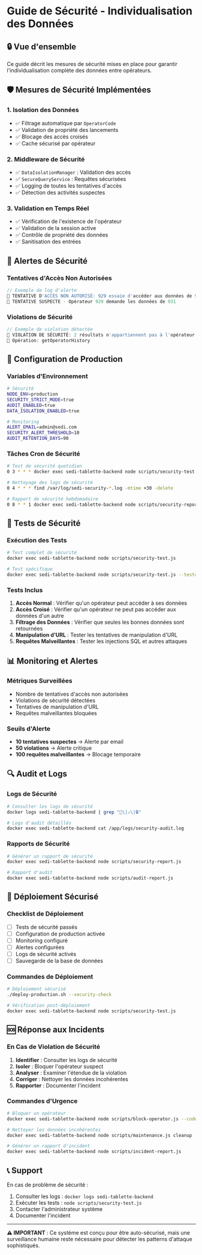 # Guide de Sécurité - Individualisation des Données

## 🔒 Vue d'ensemble

Ce guide décrit les mesures de sécurité mises en place pour garantir l'individualisation complète des données entre opérateurs.

## 🛡️ Mesures de Sécurité Implémentées

### 1. **Isolation des Données**
- ✅ Filtrage automatique par `OperatorCode`
- ✅ Validation de propriété des lancements
- ✅ Blocage des accès croisés
- ✅ Cache sécurisé par opérateur

### 2. **Middleware de Sécurité**
- ✅ `DataIsolationManager` : Validation des accès
- ✅ `SecureQueryService` : Requêtes sécurisées
- ✅ Logging de toutes les tentatives d'accès
- ✅ Détection des activités suspectes

### 3. **Validation en Temps Réel**
- ✅ Vérification de l'existence de l'opérateur
- ✅ Validation de la session active
- ✅ Contrôle de propriété des données
- ✅ Sanitisation des entrées

## 🚨 Alertes de Sécurité

### Tentatives d'Accès Non Autorisées
```javascript
// Exemple de log d'alerte
🚨 TENTATIVE D'ACCÈS NON AUTORISÉ: 929 essaie d'accéder aux données de 931
🚨 TENTATIVE SUSPECTE - Opérateur 929 demande les données de 931
```

### Violations de Sécurité
```javascript
// Exemple de violation détectée
🚨 VIOLATION DE SÉCURITÉ: 2 résultats n'appartiennent pas à l'opérateur 929
🚨 Opération: getOperatorHistory
```

## 🔧 Configuration de Production

### Variables d'Environnement
```bash
# Sécurité
NODE_ENV=production
SECURITY_STRICT_MODE=true
AUDIT_ENABLED=true
DATA_ISOLATION_ENABLED=true

# Monitoring
ALERT_EMAIL=admin@sedi.com
SECURITY_ALERT_THRESHOLD=10
AUDIT_RETENTION_DAYS=90
```

### Tâches Cron de Sécurité
```bash
# Test de sécurité quotidien
0 3 * * * docker exec sedi-tablette-backend node scripts/security-test.js

# Nettoyage des logs de sécurité
0 4 * * * find /var/log/sedi-security-*.log -mtime +30 -delete

# Rapport de sécurité hebdomadaire
0 8 * * 1 docker exec sedi-tablette-backend node scripts/security-report.js
```

## 🧪 Tests de Sécurité

### Exécution des Tests
```bash
# Test complet de sécurité
docker exec sedi-tablette-backend node scripts/security-test.js

# Test spécifique
docker exec sedi-tablette-backend node scripts/security-test.js --test=cross-access
```

### Tests Inclus
1. **Accès Normal** : Vérifier qu'un opérateur peut accéder à ses données
2. **Accès Croisé** : Vérifier qu'un opérateur ne peut pas accéder aux données d'un autre
3. **Filtrage des Données** : Vérifier que seules les bonnes données sont retournées
4. **Manipulation d'URL** : Tester les tentatives de manipulation d'URL
5. **Requêtes Malveillantes** : Tester les injections SQL et autres attaques

## 📊 Monitoring et Alertes

### Métriques Surveillées
- Nombre de tentatives d'accès non autorisées
- Violations de sécurité détectées
- Tentatives de manipulation d'URL
- Requêtes malveillantes bloquées

### Seuils d'Alerte
- **10 tentatives suspectes** → Alerte par email
- **50 violations** → Alerte critique
- **100 requêtes malveillantes** → Blocage temporaire

## 🔍 Audit et Logs

### Logs de Sécurité
```bash
# Consulter les logs de sécurité
docker logs sedi-tablette-backend | grep "🚨\|⚠️\|🔒"

# Logs d'audit détaillés
docker exec sedi-tablette-backend cat /app/logs/security-audit.log
```

### Rapports de Sécurité
```bash
# Générer un rapport de sécurité
docker exec sedi-tablette-backend node scripts/security-report.js

# Rapport d'audit
docker exec sedi-tablette-backend node scripts/audit-report.js
```

## 🚀 Déploiement Sécurisé

### Checklist de Déploiement
- [ ] Tests de sécurité passés
- [ ] Configuration de production activée
- [ ] Monitoring configuré
- [ ] Alertes configurées
- [ ] Logs de sécurité activés
- [ ] Sauvegarde de la base de données

### Commandes de Déploiement
```bash
# Déploiement sécurisé
./deploy-production.sh --security-check

# Vérification post-déploiement
docker exec sedi-tablette-backend node scripts/security-test.js
```

## 🆘 Réponse aux Incidents

### En Cas de Violation de Sécurité
1. **Identifier** : Consulter les logs de sécurité
2. **Isoler** : Bloquer l'opérateur suspect
3. **Analyser** : Examiner l'étendue de la violation
4. **Corriger** : Nettoyer les données incohérentes
5. **Rapporter** : Documenter l'incident

### Commandes d'Urgence
```bash
# Bloquer un opérateur
docker exec sedi-tablette-backend node scripts/block-operator.js --code=929

# Nettoyer les données incohérentes
docker exec sedi-tablette-backend node scripts/maintenance.js cleanup

# Générer un rapport d'incident
docker exec sedi-tablette-backend node scripts/incident-report.js
```

## 📞 Support

En cas de problème de sécurité :
1. Consulter les logs : `docker logs sedi-tablette-backend`
2. Exécuter les tests : `node scripts/security-test.js`
3. Contacter l'administrateur système
4. Documenter l'incident

---

**⚠️ IMPORTANT** : Ce système est conçu pour être auto-sécurisé, mais une surveillance humaine reste nécessaire pour détecter les patterns d'attaque sophistiqués.





